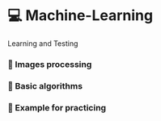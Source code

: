 # 💻 Machine-Learning

Learning and Testing

### 📜 Images processing

### 📜 Basic algorithms

### 📜 Example for practicing
